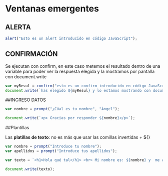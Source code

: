 # Ventanas emergentes

## ALERTA
```jsx
alert("Esto es un alert introducido en código JavaScript");
```
## CONFIRMACIÓN
Se ejecutan con confirm, en este caso metemos el resultado dentro de una variable para poder ver la respuesta elegida y la mostramos por pantalla con document.write

```jsx
var myResul = confirm("esto es un confirm introducido en código JavaScript");
document.write(`has elegido ${myResul} y lo estamos mostrando con document.write()`)
```
##INGRESO DATOS
```jsx
var nombre = prompt("¿Cúal es tu nombre", "Ángel");

document.write(`<p> Gracias por responder ${nombre}</p>`);
```
##Plantillas

Las **platillas de texto**: no es más que usar las comillas invertidas + ${}

```jsx
var nombre = prompt("Introduce tu nombre");
var apellidos = prompt("Introduce tus apellidos");

var texto = `<h1>Hola qué tal</h1> <br> Mi nombre es: ${nombre} y  me apellido ${apellidos}`;

document.write(texto);
```